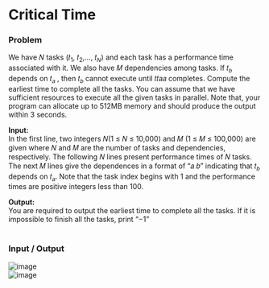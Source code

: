# Critical Time

### Problem
We have 𝑁 tasks (𝑡<sub>1</sub>, 𝑡<sub>2</sub>,…, 𝑡<sub>𝑁</sub>) and each task has a performance time associated with it. We also have 𝑀 dependencies among tasks. If 𝑡<sub>𝑏</sub> depends on 𝑡<sub>𝑎</sub> , then 𝑡<sub>𝑏</sub> cannot execute until 𝑡𝑡𝑎𝑎 completes. Compute the earliest time to complete all the tasks. You can assume that we have sufficient resources to execute all the given tasks in parallel. Note that, your program can allocate up to 512MB memory and should produce the output within 3 seconds. <br>

<b>Input:</b> <br> 
In the first line, two integers 𝑁(1 ≤ 𝑁 ≤ 10,000) and 𝑀 (1 ≤ 𝑀 ≤ 100,000) are given where 𝑁 and 𝑀 are the number of tasks and dependencies, respectively. The following 𝑁 lines present performance times of 𝑁 tasks. The next 𝑀 lines give the dependences in a format of “𝑎 𝑏” indicating that 𝑡<sub>𝑏</sub> depends on 𝑡<sub>𝑎</sub>. Note that the task index begins with 1 and the performance times are positive integers less than 100. <br>

<b>Output:</b> <br>
You are required to output the earliest time to complete all the tasks. If it is impossible to finish all the tasks, print “−1” <br><br>

### Input / Output
![image](https://user-images.githubusercontent.com/81274632/214046258-e33b1cba-e703-4c25-b4b7-ee79fbff6af1.png)
<br>
![image](https://user-images.githubusercontent.com/81274632/214046403-6d8dcf50-8921-4c10-be9b-45622bdc5fec.png)
